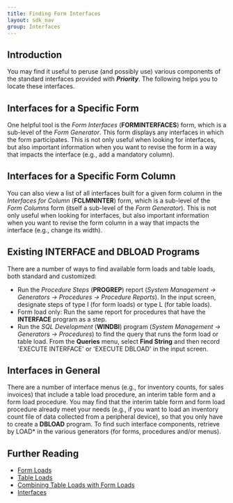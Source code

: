 ```yaml
---
title: Finding Form Interfaces
layout: sdk_nav
group: Interfaces
---
```


## Introduction

You may find it useful to peruse (and possibly use) various components
of the standard interfaces provided with ***Priority***. The following
helps you to locate these interfaces.

## Interfaces for a Specific Form 

One helpful tool is the *Form Interfaces* (**FORMINTERFACES**) form,
which is a sub-level of the *Form Generator*. This form displays any
interfaces in which the form participates. This is not only useful when
looking for interfaces, but also important information when you want to
revise the form in a way that impacts the interface (e.g., add a
mandatory column).

## Interfaces for a Specific Form Column 

You can also view a list of all interfaces built for a given form column
in the *Interfaces for Column* (**FCLMNINTER**) form, which is a
sub-level of the *Form Columns* form (itself a sub-level of the *Form
Generator*). This is not only useful when looking for interfaces, but
also important information when you want to revise the form column in a
way that impacts the interface (e.g., change its width).

## Existing INTERFACE and DBLOAD Programs 

There are a number of ways to find available form loads and table loads,
both standard and customized:

-   Run the *Procedure Steps* (**PROGREP**) report (*System Management →
    Generators → Procedures → Procedure Reports*). In the input screen,
    designate steps of type I (for form loads) or type L (for table
    loads).
-   Form load only: Run the same report for procedures that have the
    **INTERFACE** program as a step.
-   Run the *SQL Development* (**WINDBI**) program (*System Management →
    Generators → Procedures*) to find the query that runs the form load
    or table load. From the **Queries** menu, select **Find String** and
    then record \'EXECUTE INTERFACE\' or \'EXECUTE DBLOAD\' in the input
    screen.

## Interfaces in General 

There are a number of interface menus (e.g., for inventory counts, for
sales invoices) that include a table load procedure, an interim table
form and a form load procedure. You may find that the interim table form
and form load procedure already meet your needs (e.g., if you want to
load an inventory count file of data collected from a peripheral
device), so that you only have to create a **DBLOAD** program. To find
such interface components, retrieve by LOAD\* in the various generators
(for forms, procedures and/or menus).

## Further Reading 

-   [Form Loads](Form-Loads )
-   [Table Loads](Table-Loads )
-   [Combining Table Loads with Form
    Loads](Combining-Table-Loads-with-Form-Loads )
-   [Interfaces](Interfaces )
